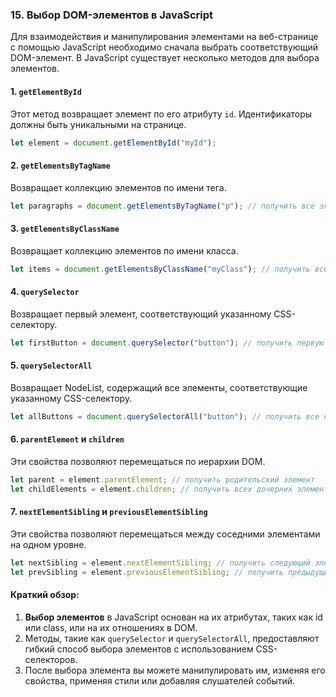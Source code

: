 ### 15. Выбор DOM-элементов в JavaScript

Для взаимодействия и манипулирования элементами на веб-странице с помощью JavaScript необходимо сначала выбрать соответствующий DOM-элемент. В JavaScript существует несколько методов для выбора элементов.

#### 1. `getElementById`

Этот метод возвращает элемент по его атрибуту `id`. Идентификаторы должны быть уникальными на странице.

```javascript
let element = document.getElementById("myId");
```

#### 2. `getElementsByTagName`

Возвращает коллекцию элементов по имени тега.

```javascript
let paragraphs = document.getElementsByTagName("p"); // получить все элементы <p>
```

#### 3. `getElementsByClassName`

Возвращает коллекцию элементов по имени класса.

```javascript
let items = document.getElementsByClassName("myClass"); // получить все элементы с классом "myClass"
```

#### 4. `querySelector`

Возвращает первый элемент, соответствующий указанному CSS-селектору.

```javascript
let firstButton = document.querySelector("button"); // получить первую кнопку на странице
```

#### 5. `querySelectorAll`

Возвращает NodeList, содержащий все элементы, соответствующие указанному CSS-селектору.

```javascript
let allButtons = document.querySelectorAll("button"); // получить все кнопки на странице
```

#### 6. `parentElement` и `children`

Эти свойства позволяют перемещаться по иерархии DOM.

```javascript
let parent = element.parentElement; // получить родительский элемент
let childElements = element.children; // получить всех дочерних элементов
```

#### 7. `nextElementSibling` и `previousElementSibling`

Эти свойства позволяют перемещаться между соседними элементами на одном уровне.

```javascript
let nextSibling = element.nextElementSibling; // получить следующий элемент на одном уровне
let prevSibling = element.previousElementSibling; // получить предыдущий элемент на одном уровне
```

#### Краткий обзор:

1. **Выбор элементов** в JavaScript основан на их атрибутах, таких как id или class, или на их отношениях в DOM.
2. Методы, такие как `querySelector` и `querySelectorAll`, предоставляют гибкий способ выбора элементов с использованием CSS-селекторов.
3. После выбора элемента вы можете манипулировать им, изменяя его свойства, применяя стили или добавляя слушателей событий.
